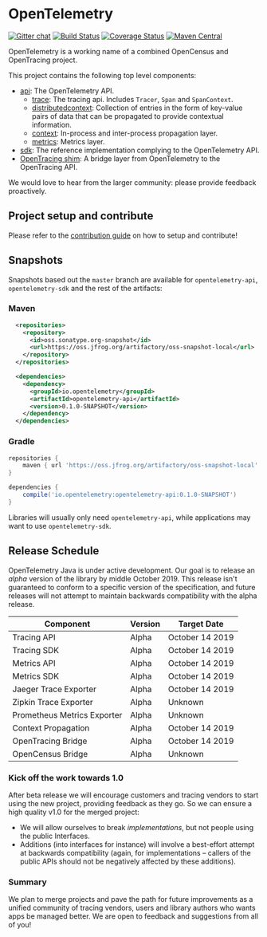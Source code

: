 # OpenTelemetry
[![Gitter chat][gitter-image]][gitter-url]
[![Build Status][circleci-image]][circleci-url]
[![Coverage Status][codecov-image]][codecov-url]
[![Maven Central][maven-image]][maven-url]

OpenTelemetry is a working name of a combined OpenCensus and OpenTracing
project.

This project contains the following top level components:

* [api](api/): The OpenTelemetry API.
  * [trace](api/src/main/java/io/opentelemetry/trace/): The tracing api. Includes `Tracer`, `Span` and `SpanContext`.
  * [distributedcontext](api/src/main/java/io/opentelemetry/distributedcontext/): Collection of entries in the form of key-value pairs of data that can be propagated to provide contextual information.
  * [context](api/src/main/java/io/opentelemetry/context/): In-process and inter-process propagation layer.
  * [metrics](api/src/main/java/io/opentelemetry/metrics/): Metrics layer.
* [sdk](sdk/): The reference implementation complying to the OpenTelemetry API.
* [OpenTracing shim](opentracing_shim/): A bridge layer from OpenTelemetry to the OpenTracing API.

We would love to hear from the larger community: please provide feedback proactively.

## Project setup and contribute

Please refer to the [contribution guide](https://github.com/newrelic-forks/opentelemetry-java/blob/master/CONTRIBUTING.md)
on how to setup and contribute!

## Snapshots

Snapshots based out the `master` branch are available for `opentelemetry-api`, `opentelemetry-sdk` and the rest of the artifacts:

### Maven

```xml
  <repositories>
    <repository>
      <id>oss.sonatype.org-snapshot</id>
      <url>https://oss.jfrog.org/artifactory/oss-snapshot-local</url>
    </repository>
  </repositories>

  <dependencies>
    <dependency>
      <groupId>io.opentelemetry</groupId>
      <artifactId>opentelemetry-api</artifactId>
      <version>0.1.0-SNAPSHOT</version>
    </dependency>
  </dependencies>
```

### Gradle

```groovy
repositories {
	maven { url 'https://oss.jfrog.org/artifactory/oss-snapshot-local' }
}

dependencies {
	compile('io.opentelemetry:opentelemetry-api:0.1.0-SNAPSHOT')
}
```

Libraries will usually only need `opentelemetry-api`, while applications
may want to use `opentelemetry-sdk`.

## Release Schedule

OpenTelemetry Java is under active development. Our goal is to release an
_alpha_ version of the library by middle October 2019. This release isn't
guaranteed to conform to a specific version of the specification, and future
releases will not attempt to maintain backwards compatibility with the alpha
release.

| Component                   | Version | Target Date       |
| --------------------------- | ------- | ----------------- |
| Tracing API                 | Alpha   | October 14 2019   |
| Tracing SDK                 | Alpha   | October 14 2019   |
| Metrics API                 | Alpha   | October 14 2019   |
| Metrics SDK                 | Alpha   | October 14 2019   |
| Jaeger Trace Exporter       | Alpha   | October 14 2019   |
| Zipkin Trace Exporter       | Alpha   | Unknown           |
| Prometheus Metrics Exporter | Alpha   | Unknown           |
| Context Propagation         | Alpha   | October 14 2019   |
| OpenTracing Bridge          | Alpha   | October 14 2019   |
| OpenCensus Bridge           | Alpha   | Unknown           |

### Kick off the work towards 1.0

After beta release we will encourage customers and tracing vendors to start
using the new project, providing feedback as they go. So we can ensure a high
quality v1.0 for the merged project:

- We will allow ourselves to break *implementations*, but not people using the
  public Interfaces.
- Additions (into interfaces for instance) will involve a best-effort attempt at
  backwards compatibility (again, for implementations – callers of the public
  APIs should not be negatively affected by these additions).

### Summary

We plan to merge projects and pave the path for future improvements as a unified
community of tracing vendors, users and library authors who wants apps be
managed better. We are open to feedback and suggestions from all of you!

[circleci-image]: https://circleci.com/gh/open-telemetry/opentelemetry-java.svg?style=svg 
[circleci-url]: https://circleci.com/gh/open-telemetry/opentelemetry-java
[gitter-image]: https://badges.gitter.im/open-telemetry/opentelemetry-java.svg 
[gitter-url]: https://gitter.im/open-telemetry/opentelemetry-java?utm_source=badge&utm_medium=badge&utm_campaign=pr-badge&utm_content=badge
[codecov-image]: https://codecov.io/gh/open-telemetry/opentelemetry-java/branch/master/graph/badge.svg
[codecov-url]: https://codecov.io/gh/open-telemetry/opentelemetry-java/branch/master/
[maven-image]: https://maven-badges.herokuapp.com/maven-central/io.opentelemetry/opentelemetry-api/badge.svg
[maven-url]: https://maven-badges.herokuapp.com/maven-central/io.opentelemetry/opentelemetry-api
